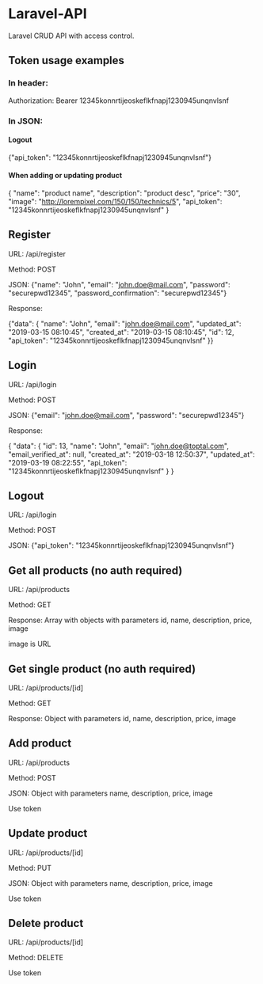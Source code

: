 # Laravel-API
Laravel CRUD API with access control. 

## Token usage examples
### In header:

Authorization: Bearer 12345konnrtijeoskeflkfnapj1230945unqnvlsnf

### In JSON:
#### Logout
{"api_token": "12345konnrtijeoskeflkfnapj1230945unqnvlsnf"}

#### When adding or updating product

{
    "name": "product name",
    "description": "product desc",
    "price": "30",
    "image": "http://lorempixel.com/150/150/technics/5",
    "api_token": "12345konnrtijeoskeflkfnapj1230945unqnvlsnf"
}




## Register
URL: /api/register

Method: POST

JSON: {"name": "John", "email": "john.doe@mail.com", "password": "securepwd12345", "password_confirmation": "securepwd12345"}

Response:

{"data": { "name": "John", "email": "john.doe@mail.com", "updated_at": "2019-03-15 08:10:45", "created_at": "2019-03-15 08:10:45", "id": 12, "api_token": "12345konnrtijeoskeflkfnapj1230945unqnvlsnf" }}
## Login
URL: /api/login

Method: POST

JSON: {"email": "john.doe@mail.com", "password": "securepwd12345"}

Response: 

{
    "data": {
        "id": 13,
        "name": "John",
        "email": "john.doe@toptal.com",
        "email_verified_at": null,
        "created_at": "2019-03-18 12:50:37",
        "updated_at": "2019-03-19 08:22:55",
        "api_token": "12345konnrtijeoskeflkfnapj1230945unqnvlsnf"
    }
}
## Logout
URL: /api/login

Method: POST

JSON: {"api_token": "12345konnrtijeoskeflkfnapj1230945unqnvlsnf"}
## Get all products (no auth required)
URL: /api/products

Method: GET

Response: Array with objects with parameters id, name, description, price, image

image is URL
## Get single product (no auth required)
URL: /api/products/[id]

Method: GET

Response: Object with parameters id, name, description, price, image

## Add product
URL: /api/products

Method: POST

JSON: Object with parameters name, description, price, image

Use token
## Update product
URL: /api/products/[id]

Method: PUT

JSON: Object with parameters name, description, price, image

Use token
## Delete product
URL: /api/products/[id]

Method: DELETE

Use token
